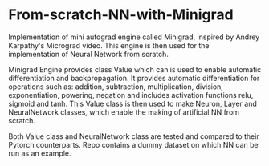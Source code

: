 # From-scratch-NN-with-Minigrad
Implementation of mini autograd engine called Minigrad, inspired by Andrey Karpathy's Micrograd video. This engine is then used for the implementation of Neural Network from scratch.

Minigrad Engine provides class Value which can is used to enable automatic differentiation and backpropagation. It provides automatic differentiation for operations such as: addition, subtraction, multiplication, division, exponentiation, powering, negation and includes activation functions relu, sigmoid and tanh.
This Value class is then used to make Neuron, Layer and NeuralNetwork classes, which enable the making of artificial NN from scratch. 

Both Value class and NeuralNetwork class are tested and compared to their Pytorch counterparts. Repo contains a dummy dataset on which NN can be run as an example.
